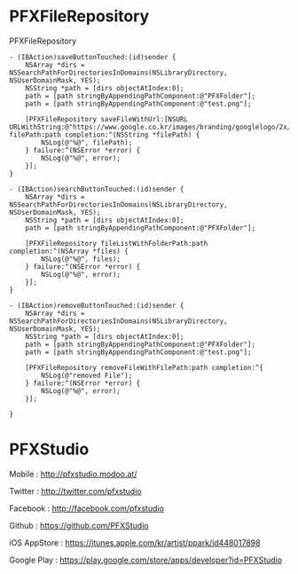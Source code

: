 # PFXFileRepository
PFXFileRepository

````
- (IBAction)saveButtonTouched:(id)sender {
    NSArray *dirs = NSSearchPathForDirectoriesInDomains(NSLibraryDirectory, NSUserDomainMask, YES);
    NSString *path = [dirs objectAtIndex:0];
    path = [path stringByAppendingPathComponent:@"PFXFolder"];
    path = [path stringByAppendingPathComponent:@"test.png"];
    
    [PFXFileRepository saveFileWithUrl:[NSURL URLWithString:@"https://www.google.co.kr/images/branding/googlelogo/2x/googlelogo_color_272x92dp.png"] filePath:path completion:^(NSString *filePath) {
        NSLog(@"%@", filePath);
    } failure:^(NSError *error) {
        NSLog(@"%@", error);
    }];
}

- (IBAction)searchButtonTouched:(id)sender {
    NSArray *dirs = NSSearchPathForDirectoriesInDomains(NSLibraryDirectory, NSUserDomainMask, YES);
    NSString *path = [dirs objectAtIndex:0];
    path = [path stringByAppendingPathComponent:@"PFXFolder"];

    [PFXFileRepository fileListWithFolderPath:path completion:^(NSArray *files) {
        NSLog(@"%@", files);
    } failure:^(NSError *error) {
        NSLog(@"%@", error);
    }];
}

- (IBAction)removeButtonTouched:(id)sender {
    NSArray *dirs = NSSearchPathForDirectoriesInDomains(NSLibraryDirectory, NSUserDomainMask, YES);
    NSString *path = [dirs objectAtIndex:0];
    path = [path stringByAppendingPathComponent:@"PFXFolder"];
    path = [path stringByAppendingPathComponent:@"test.png"];
    
    [PFXFileRepository removeFileWithFilePath:path completion:^{
        NSLog(@"removed File");
    } failure:^(NSError *error) {
        NSLog(@"%@", error);
    }];
    
}

````


# PFXStudio

Mobile : http://pfxstudio.modoo.at/

Twitter : http://twitter.com/pfxstudio

Facebook : http://facebook.com/pfxstudio

Github : https://github.com/PFXStudio

iOS AppStore : https://itunes.apple.com/kr/artist/ppark/id448017898

Google Play : https://play.google.com/store/apps/developer?id=PFXStudio
